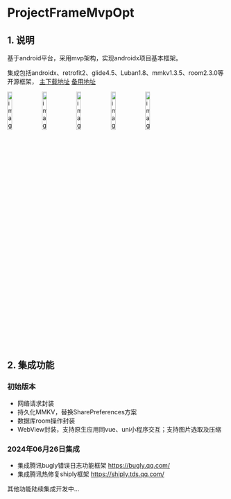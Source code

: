 # ProjectFrameMvpOpt



## 1. 说明

基于android平台，采用mvp架构，实现androidx项目基本框架。

集成包括androidx、retrofit2、glide4.5、Luban1.8、mmkv1.3.5、room2.3.0等开源框架，
[主下载地址](https://common.shiply-cdn.qq.com/gray/c6097cfbf6/prod/1719389187/app1.0.1_2_ray_2024-06-26.apk)
[备用地址](https://github.com/raychin/ProjectFrameMvpOpt/releases/download/untagged-05cfadbb50456ff0749f/app1.0.1_2_ray_2024-06-25.apk)

<div>
    <img src="https://gitee.com/KingsRay/gitee-image-host/raw/master/image/image-20240625171135839.png" alt="image-20240625171135839" width="15%" height="15%" />
    <img src="https://gitee.com/KingsRay/gitee-image-host/raw/master/image/image-20240625171606099.png" alt="image-20240625171606099" width="15%" height="15%" />
    <img src="https://gitee.com/KingsRay/gitee-image-host/raw/master/image/image-20240625171457865.png" alt="image-20240625171457865" width="15%" height="15%" />
	<img src="https://gitee.com/KingsRay/gitee-image-host/raw/master/image/image-20240625171227927.png" alt="image-20240625171227927" width="15%" height="15%" />
    <img src="https://gitee.com/KingsRay/gitee-image-host/raw/master/image/image-20240625171418584.png" alt="image-20240625171418584" width="15%" height="15%" />
</div>





## 2. 集成功能



### 初始版本

-   网络请求封装
-   持久化MMKV，替换SharePreferences方案
-   数据库room操作封装
-   WebView封装，支持原生应用同vue、uni小程序交互；支持图片选取及压缩



### 2024年06月26日集成

-   集成腾讯bugly错误日志功能框架
    https://bugly.qq.com/
-   集成腾讯热修复shiply框架
    https://shiply.tds.qq.com/



其他功能陆续集成开发中...

